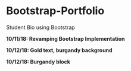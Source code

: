 # Bootstrap-Portfolio
Student Bio using Bootstrap

__10/11/18: Revamping Bootstrap Implementation__

__10/12/18: Gold text, burgandy background__

__10/12/18: Burgandy block__


